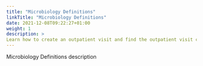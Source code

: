 ```yaml
---
title: "Microbiology Definitions"
linkTitle: "Microbiology Definitions"
date: 2021-12-08T09:22:27+01:00
weight: 1
description: >
Learn how to create an outpatient visit and find the outpatient visit created previously
---
```


Microbiology Definitions description
